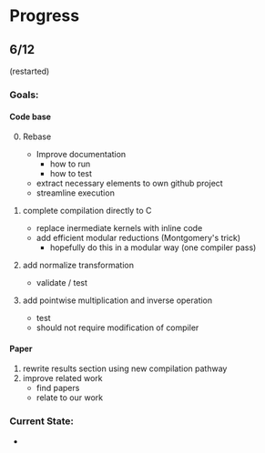 # Progress


## 6/12
(restarted)

### Goals:
#### Code base

0. Rebase
   * Improve documentation
	 * how to run
	 * how to test
   * extract necessary elements to own github project
   * streamline execution
   
1. complete compilation directly to C 
   * replace inermediate kernels with inline code
   * add efficient modular reductions (Montgomery's trick)
	 * hopefully do this in a modular way (one compiler pass)
  
2. add normalize transformation
   * validate / test

3. add pointwise multiplication and inverse operation
   * test
   * should not require modification of compiler 
   
#### Paper
1. rewrite results section using new compilation pathway
2. improve related work
   * find papers
   * relate to our work
   
### Current State:
* 

